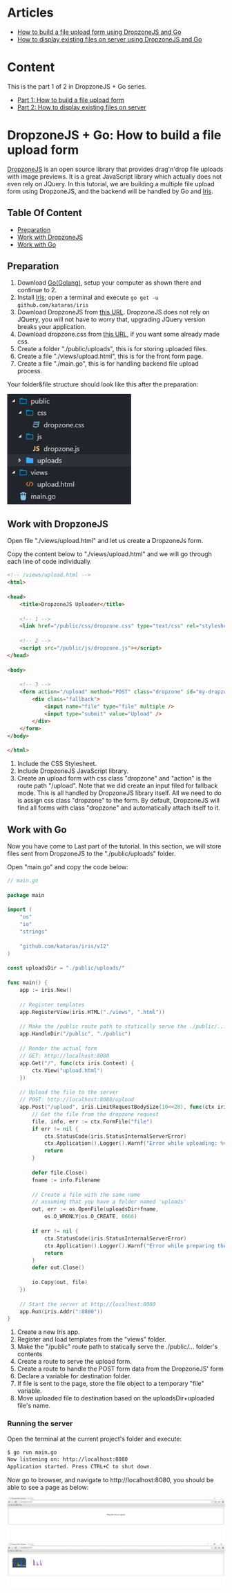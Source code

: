# Articles

* [How to build a file upload form using DropzoneJS and Go](https://hackernoon.com/how-to-build-a-file-upload-form-using-dropzonejs-and-go-8fb9f258a991)
* [How to display existing files on server using DropzoneJS and Go](https://hackernoon.com/how-to-display-existing-files-on-server-using-dropzonejs-and-go-53e24b57ba19)

# Content

This is the part 1 of 2 in DropzoneJS + Go series.

- [Part 1: How to build a file upload form](README.md)
- [Part 2: How to display existing files on server](README_PART2.md)

# DropzoneJS + Go: How to build a file upload form

[DropzoneJS](https://github.com/enyo/dropzone) is an open source library that provides drag'n'drop file uploads with image previews. It is a great JavaScript library which actually does not even rely on JQuery. 
In this tutorial, we are building a multiple file upload form using DropzoneJS, and the backend will be handled by Go and [Iris](https://iris-go.com).

## Table Of Content

- [Preparation](#preparation)
- [Work with DropzoneJS](#work-with-dropzonejs)
- [Work with Go](#work-with-go)

## Preparation

1. Download [Go(Golang)](https://golang.org/dl), setup your computer as shown there and continue to 2.
2. Install [Iris](https://github.com/kataras/iris); open a terminal and execute `go get -u github.com/kataras/iris`
3. Download DropzoneJS from [this URL](https://raw.githubusercontent.com/enyo/dropzone/master/dist/dropzone.js). DropzoneJS does not rely on JQuery, you will not have to worry that, upgrading JQuery version breaks your application.
4. Download dropzone.css from [this URL](https://raw.githubusercontent.com/enyo/dropzone/master/dist/dropzone.css), if you want some already made css.
5. Create a folder "./public/uploads", this is for storing uploaded files.
6. Create a file "./views/upload.html", this is for the front form page.
7. Create a file "./main.go", this is for handling backend file upload process.

Your folder&file structure should look like this after the preparation:

![folder&file structure](folder_structure.png)

## Work with DropzoneJS

Open file "./views/upload.html" and let us create a DropzoneJs form.

Copy the content below to "./views/upload.html" and we will go through each line of code individually.

```html
<!-- /views/upload.html -->
<html>

<head>
    <title>DropzoneJS Uploader</title>

    <!-- 1 -->
    <link href="/public/css/dropzone.css" type="text/css" rel="stylesheet" />

    <!-- 2 -->
    <script src="/public/js/dropzone.js"></script>
</head>

<body>

    <!-- 3 -->
    <form action="/upload" method="POST" class="dropzone" id="my-dropzone">
        <div class="fallback">
            <input name="file" type="file" multiple />
            <input type="submit" value="Upload" />
        </div>
    </form>
</body>

</html>
```

1. Include the CSS Stylesheet.
2. Include DropzoneJS JavaScript library.
3. Create an upload form with css class "dropzone" and "action" is the route path "/upload". Note that we did create an input filed for fallback mode. This is all handled by DropzoneJS library itself. All we need to do is assign css class "dropzone" to the form. By default, DropzoneJS will find all forms with class "dropzone" and automatically attach itself to it.

## Work with Go

Now you have come to Last part of the tutorial. In this section, we will store files sent from DropzoneJS to the "./public/uploads" folder.

Open "main.go" and copy the code below:

```go
// main.go

package main

import (
    "os"
    "io"
    "strings"

    "github.com/kataras/iris/v12"
)

const uploadsDir = "./public/uploads/"

func main() {
    app := iris.New()

    // Register templates
    app.RegisterView(iris.HTML("./views", ".html"))

    // Make the /public route path to statically serve the ./public/... contents
    app.HandleDir("/public", "./public")

    // Render the actual form
    // GET: http://localhost:8080
    app.Get("/", func(ctx iris.Context) {
        ctx.View("upload.html")
    })

    // Upload the file to the server
    // POST: http://localhost:8080/upload
    app.Post("/upload", iris.LimitRequestBodySize(10<<20), func(ctx iris.Context) {
        // Get the file from the dropzone request
        file, info, err := ctx.FormFile("file")
        if err != nil {
            ctx.StatusCode(iris.StatusInternalServerError)
            ctx.Application().Logger().Warnf("Error while uploading: %v", err.Error())
            return
        }

        defer file.Close()
        fname := info.Filename

        // Create a file with the same name
        // assuming that you have a folder named 'uploads'
        out, err := os.OpenFile(uploadsDir+fname,
            os.O_WRONLY|os.O_CREATE, 0666)

        if err != nil {
            ctx.StatusCode(iris.StatusInternalServerError)
            ctx.Application().Logger().Warnf("Error while preparing the new file: %v", err.Error())
            return
        }
        defer out.Close()

        io.Copy(out, file)
    })

    // Start the server at http://localhost:8080
    app.Run(iris.Addr(":8080"))
}
```

1. Create a new Iris app.
2. Register and load templates from the "views" folder.
3. Make the "/public" route path to statically serve the ./public/... folder's contents
4. Create a route to serve the upload form.
5. Create a route to handle the POST form data from the DropzoneJS' form 
6. Declare a variable for destination folder.
7. If file is sent to the page, store the file object to a temporary "file" variable.
8. Move uploaded file to destination based on the uploadsDir+uploaded file's name.

### Running the server

Open the terminal at the current project's folder and execute:

```bash
$ go run main.go
Now listening on: http://localhost:8080
Application started. Press CTRL+C to shut down.
```

Now go to browser, and navigate to http://localhost:8080, you should be able to see a page as below:

![no files screenshot](no_files.png)
![with uploaded files screenshot](with_files.png)